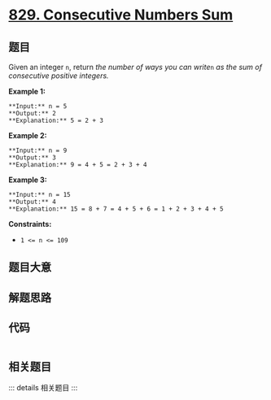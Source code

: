 # [829. Consecutive Numbers Sum](https://leetcode.com/problems/consecutive-numbers-sum)

## 题目

Given an integer `n`, return _the number of ways you can write_`n` _as the sum
of consecutive positive integers._



**Example 1:**

    
    
    **Input:** n = 5
    **Output:** 2
    **Explanation:** 5 = 2 + 3
    

**Example 2:**

    
    
    **Input:** n = 9
    **Output:** 3
    **Explanation:** 9 = 4 + 5 = 2 + 3 + 4
    

**Example 3:**

    
    
    **Input:** n = 15
    **Output:** 4
    **Explanation:** 15 = 8 + 7 = 4 + 5 + 6 = 1 + 2 + 3 + 4 + 5
    



**Constraints:**

  * `1 <= n <= 109`


## 题目大意

## 解题思路

## 代码

```javascript

```

## 相关题目

::: details 相关题目
:::
